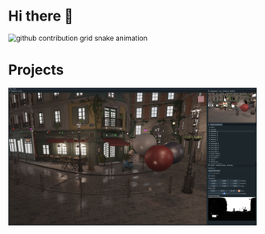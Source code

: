 # Hi there 👋

<!--
**kaiwangm/kaiwangm** is a ✨ _special_ ✨ repository because its `README.md` (this file) appears on your GitHub profile.

Here are some ideas to get you started:

- 🔭 I’m currently working on ...
- 🌱 I’m currently learning ...
- 👯 I’m looking to collaborate on ...
- 🤔 I’m looking for help with ...
- 💬 Ask me about ...
- 📫 How to reach me: ...
- 😄 Pronouns: ...
- ⚡ Fun fact: ...
-->

<picture>
  <source media="(prefers-color-scheme: dark)" srcset="https://raw.githubusercontent.com/kaiwangm/kaiwangm/output/github-contribution-grid-snake-dark.svg">
  <source media="(prefers-color-scheme: light)" srcset="https://raw.githubusercontent.com/kaiwangm/kaiwangm/output/github-contribution-grid-snake.svg">
  <img alt="github contribution grid snake animation" src="https://raw.githubusercontent.com/kaiwangm/kaiwangm/output/github-contribution-grid-snake.svg">
</picture>

# Projects

<img src="https://raw.githubusercontent.com/kaiwangm/Engine/main/Docs/Screenshots/Bistro_Moonless.png" width=880 />
